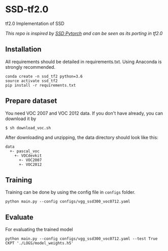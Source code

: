 # SSD-tf2.0
tf2.0 Implementation of SSD

*This repo is inspired by [SSD Pytorch](https://github.com/lufficc/SSD) and can be seen as its porting in tf2.0*

## Installation
All requirements should be detailed in requirements.txt. Using Anaconda is strongly recommended.
```
conda create -n ssd_tf2 python=3.6
source activate ssd_tf2
pip install -r requirements.txt
```

## Prepare dataset
You need VOC 2007 and VOC 2012 data. If you don't have already, you can download it by
```
$ sh download_voc.sh
```
After downloading and unzipping, the data directory should look like this:
```
data
  +- pascal_voc
    +- VOCdevkit
      +- VOC2007
      +- VOC2012
```

## Training
Training can be done by using the config file in `configs` folder.
```
python main.py --config configs/vgg_ssd300_voc0712.yaml
```

## Evaluate
For evaluating the trained model
```
python main.py --config configs/vgg_ssd300_voc0712.yaml --test True CKPT './LOGS/model_weights.h5'
```
